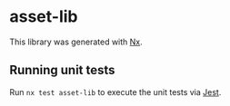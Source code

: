 # asset-lib

This library was generated with [Nx](https://nx.dev).

## Running unit tests

Run `nx test asset-lib` to execute the unit tests via [Jest](https://jestjs.io).

